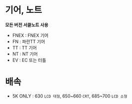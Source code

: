 # 기어, 노트
**모든 버전 서클노트 사용**
- FNEX : FNEX 기어
- FN : 파란TT 기어
- TT : TT 기어
- NT : NT 기어
- EV : EC 또는 터틀

# 배속
- 5K ONLY : 630 `LCD 대형`, 650~660 `CRT`, 685~700 `LCD 소형`
